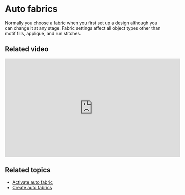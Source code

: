 # Auto fabrics

Normally you choose a [fabric](../../glossary/glossary) when you first set up a design although you can change it at any stage. Fabric settings affect all object types other than motif fills, appliqué, and run stitches.

## Related video

<iframe src="https://www.youtube.com/embed/Uxw6Olj0pyE" frameborder="0" 
		 allow="accelerometer; autoplay; encrypted-media; gyroscope; picture-in-picture" 
		 allowfullscreen="" style="width: 560px; height: 315px;">

</iframe>

## Related topics

- [Activate auto fabric](Activate_auto_fabric)
- [Create auto fabrics](Create_auto_fabrics)
